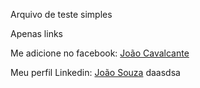 Arquivo de teste simples

Apenas links

Me adicione no facebook: [João Cavalcante](https://www.facebook.com/joao.souza69)

Meu perfil Linkedin: [João Souza](https://www.linkedin.com/in/jo%C3%A3o-s-101303122/
)
daasdsa

